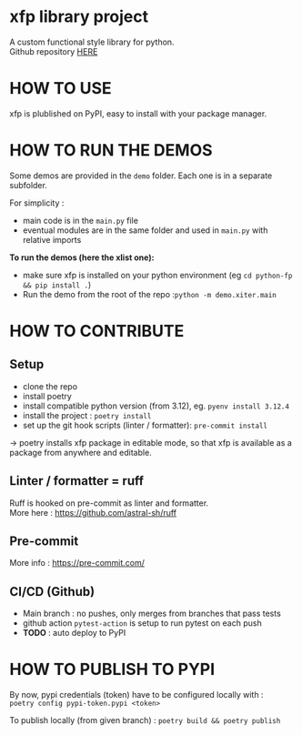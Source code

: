 # xfp library project

A custom functional style library for python.  
Github repository [HERE](https://github.com/sebvey/python-fp/)

# HOW TO USE
xfp is plublished on PyPI, easy to install with your package manager.

# HOW TO RUN THE DEMOS
Some demos are provided in the `demo` folder. Each one is in a separate
subfolder.  

For simplicity :
- main code is in the `main.py` file
- eventual modules are in the same folder and used in `main.py` with relative imports

**To run the demos (here the xlist one):**
- make sure xfp is installed on your python environment (eg `cd python-fp && pip install .`)
- Run the demo from the root of the repo :`python -m demo.xiter.main`

# HOW TO CONTRIBUTE

## Setup
- clone the repo
- install poetry
- install compatible python version (from 3.12), eg. `pyenv install 3.12.4`
- install the project : `poetry install`
- set up the git hook scripts (linter / formatter): `pre-commit install` 

-> poetry installs xfp package in editable mode, so that xfp is available as a package from anywhere and editable.  

## Linter / formatter = ruff
Ruff is hooked on pre-commit as linter and formatter.  
More here : https://github.com/astral-sh/ruff

## Pre-commit
More info : https://pre-commit.com/

## CI/CD (Github)

- Main branch : no pushes, only merges from branches that pass tests
- github action `pytest-action` is setup to run pytest on each push
- **TODO** : auto deploy to PyPI

# HOW TO PUBLISH TO PYPI

By now, pypi credentials (token) have to be configured locally with :  
`poetry config pypi-token.pypi <token>`

To publish locally (from given branch) :
`poetry build && poetry publish`
